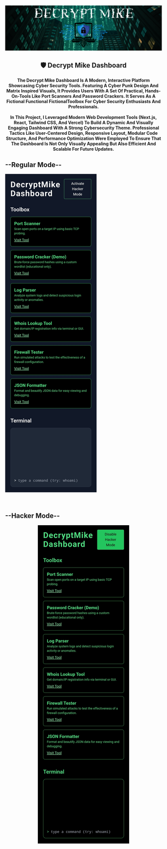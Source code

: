 <p align="center">
  <img src="DecryptMikeLogo.png" alt="DecryptMike Logo" style="max-width: 100%; height: auto;"/>
</p>

<h2 align="center">
    🛡️ Decrypt Mike Dashboard
</h2>

<h4 align="center">
    The Decrypt Mike Dashboard Is A Modern, Interactive Platform Showcasing Cyber Security Tools. Featuring A Cyber Punk Design And Matrix Inspired Visuals, It Provides Users With A Set Of Practical, Hands-On-Tools Like Port Scanners And Password Crackers. It Serves As A Fictional Functional FictionalToolbox For Cyber Security Enthusiasts And Professionals.<br><br>
In This Project, I Leveraged Modern Web Development Tools (Next.js, React, Tailwind CSS, And Vercel) To Build A Dynamic And Visually Engaging Dashboard With A Strong Cybersecurity Theme. Professional Tactics Like User-Centered Design, Responsive Layout, Modular Code Structure, And Performance Optimization Were Employed To Ensure That The Dashboard Is Not Only Visually Appealing But Also Efficient And Scalable For Future Updates.
</h4>

<h2 align="left">
    --Regular Mode--
</h2>
  <img src="Decrypt Mike Vercel App.jpg" alt="DecryptMike Logo" style="max-width: 100%; height: auto;"/>
</p>
<br>
<h2 align="left">
    --Hacker Mode--
</h2>
<p align="center">
  <img src="Decrypt Mike Vercel H4ck3r Mode App.jpg" alt="DecryptMike Logo" style="max-width: 100%; height: auto;"/>
</p>
